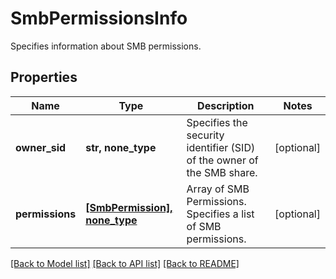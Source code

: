 # SmbPermissionsInfo

Specifies information about SMB permissions.

## Properties
Name | Type | Description | Notes
------------ | ------------- | ------------- | -------------
**owner_sid** | **str, none_type** | Specifies the security identifier (SID) of the owner of the SMB   share. | [optional] 
**permissions** | [**[SmbPermission], none_type**](SmbPermission.md) | Array of SMB Permissions.   Specifies a list of SMB permissions. | [optional] 

[[Back to Model list]](../README.md#documentation-for-models) [[Back to API list]](../README.md#documentation-for-api-endpoints) [[Back to README]](../README.md)


